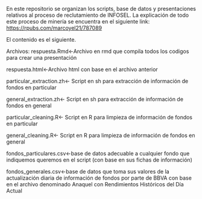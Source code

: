 En este repositorio se organizan los scripts, base de datos y presentaciones relativos al proceso de reclutamiento de INFOSEL. La explicación de todo este proceso de minería se encuentra en el siguiente link: https://rpubs.com/marcoyel21/787089

El contenido es el siguiente.

Archivos:
respuesta.Rmd<-Archivo en rmd que compila todos los codigos para crear una presentación

respuesta.html<-Archivo html con base en el archivo anterior

particular_extraction.zh<- Script en sh para extracción de información de fondos en particular

general_extraction.zh<- Script en sh para extracción de información de fondos en general

particular_cleaning.R<- Script en R para limpieza de información de fondos en particular

general_cleaning.R<- Script en R para limpieza de información de fondos en general

fondos_particulares.csv<-base de datos adecuable a cualquier fondo que indiquemos queremos en el script (con base en sus fichas de información)

fondos_generales.csv<-base de datos que toma sus valores de la actualización diaria de información de fondos por parte de BBVA con base en el archivo denominado Anaquel con Rendimientos Históricos del Día Actual
